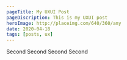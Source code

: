 ```yaml
---
pageTitle: My UXUI Post
pageDiscription: This is my UXUI post
heroImage: http://placeimg.com/640/360/any
date: 2020-04-18
tags: [posts, ux]
---
```


Second Second Second Second
